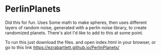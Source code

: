 # PerlinPlanets

Did this for fun. Uses Some math to make spheres, then uses different layers of random noise, generated with a perlin noise library, to create randomized planets. 
There's alot I'd like to add to this at some point. 

To run this just download the files. and open index.html in your browser, or go to this link https://ezrabartlett.github.io/PerlinPlanets/
